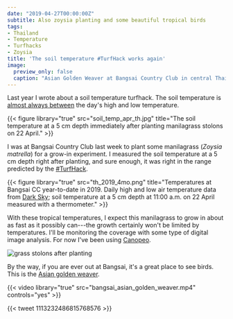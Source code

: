 ```yaml
---
date: "2019-04-27T00:00:00Z"
subtitle: Also zoysia planting and some beautiful tropical birds
tags:
- Thailand
- Temperature
- Turfhacks
- Zoysia
title: 'The soil temperature #TurfHack works again'
image:
  preview_only: false
  caption: "Asian Golden Weaver at Bangsai Country Club in central Thailand."
---
```


Last year I wrote about a soil temperature turfhack. The soil temperature is [almost always between](https://www.asianturfgrass.com/2018-08-10-soil-temperature-turf-hack/) the day's high and low temperature. 

{{< figure library="true" src="soil_temp_apr_th.jpg" title="The soil temperature at a 5 cm depth immediately after planting manilagrass stolons on 22 April." >}}

I was at Bangsai Country Club last week to plant some manilagrass (*Zoysia matrella*) for a grow-in experiment. I measured the soil temperature at a 5 cm depth right after planting, and sure enough, it was right in the range predicted by the [#TurfHack](https://twitter.com/hashtag/turfhack?src=hashtag_click). 

{{< figure library="true" src="th_2019_4mo.png" title="Temperatures at Bangsai CC year-to-date in 2019. Daily high and low air temperature data from [Dark Sky](https://darksky.net/poweredby); soil temperature at a 5 cm depth at 11:00 a.m. on 22 April measured with a thermometer." >}}



With these tropical temperatures, I expect this manilagrass to grow in about as fast as it possibly can---the growth certainly won't be limited by temperatures. I'll be monitoring the coverage with some type of digital image analysis. For now I've been using [Canopeo](https://www.canopeoapp.com).

![grass stolons after planting](/media/canopeo_plot4.png)

By the way, if you are ever out at Bangsai, it's a great place to see birds. This is the [Asian golden weaver](https://en.wikipedia.org/wiki/Asian_golden_weaver).

{{< video library="true" src="bangsai_asian_golden_weaver.mp4" controls="yes" >}}

{{< tweet 1113232486815768576 >}}


